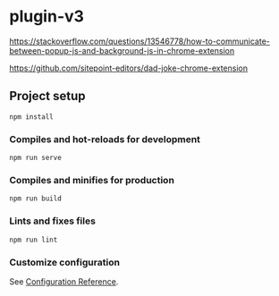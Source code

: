 # plugin-v3

https://stackoverflow.com/questions/13546778/how-to-communicate-between-popup-js-and-background-js-in-chrome-extension

https://github.com/sitepoint-editors/dad-joke-chrome-extension


## Project setup
```
npm install
```

### Compiles and hot-reloads for development
```
npm run serve
```

### Compiles and minifies for production
```
npm run build
```

### Lints and fixes files
```
npm run lint
```

### Customize configuration
See [Configuration Reference](https://cli.vuejs.org/config/).
